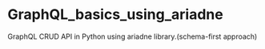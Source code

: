 # GraphQL_basics_using_ariadne
GraphQL CRUD API in Python using ariadne library.(schema-first approach)
